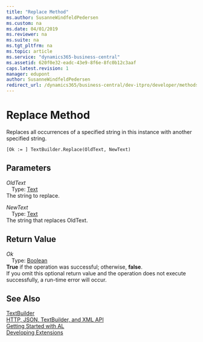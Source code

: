 ```yaml
---
title: "Replace Method"
ms.author: SusanneWindfeldPedersen
ms.custom: na
ms.date: 04/01/2019
ms.reviewer: na
ms.suite: na
ms.tgt_pltfrm: na
ms.topic: article
ms.service: "dynamics365-business-central"
ms.assetid: 620f0e32-eadc-43e9-8f6e-8fc0b12c3aaf
caps.latest.revision: 1
manager: edupont
author: SusanneWindfeldPedersen
redirect_url: /dynamics365/business-central/dev-itpro/developer/methods-auto/library
---
```

<!--This topic is deprected, see redirection URL-->

# Replace Method
Replaces all occurrences of a specified string in this instance with another specified string.  
```  
[Ok := ] TextBuilder.Replace(OldText, NewText)  
```  
## Parameters
*OldText*    
&emsp;Type: [Text](../datatypes/devenv-text-data-type.md)  
The string to replace.  
  
*NewText*    
&emsp;Type: [Text](../datatypes/devenv-text-data-type.md)  
The string that replaces OldText.  
  
## Return Value
*Ok*  
&emsp;Type: [Boolean](../datatypes/devenv-boolean-data-type.md)  
**True** if the operation was successful; otherwise, **false**.  
If you omit this optional return value and the operation does not execute successfully, a run-time error will occur.  
  
## See Also
[TextBuilder](textbuilder-class.md)  
[HTTP, JSON, TextBuilder, and XML API](../devenv-restapi-overview.md)  
[Getting Started with AL](../devenv-get-started.md)  
[Developing Extensions](../devenv-dev-overview.md)  
